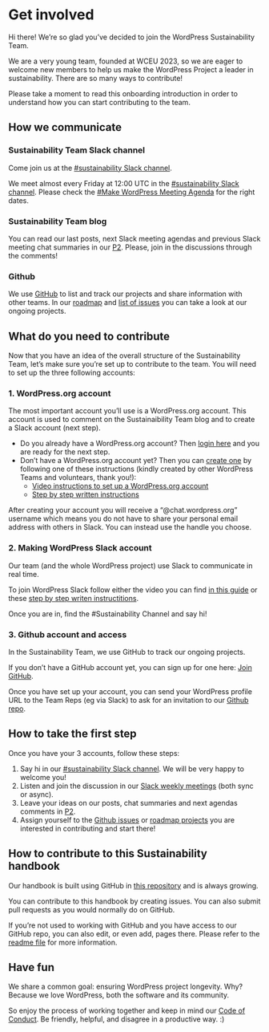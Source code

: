 # Get involved

Hi there! We’re so glad you’ve decided to join the WordPress Sustainability Team.

We are a very young team, founded at WCEU 2023, so we are eager to welcome new members to help us make the WordPress Project a leader in sustainability. There are so many ways to contribute!

Please take a moment to read this onboarding introduction in order to understand how you can start contributing to the team.


## How we communicate

### Sustainability Team Slack channel

Come join us at the [#sustainability Slack channel](https://wordpress.slack.com/archives/sustainability/). 

We meet almost every Friday at 12:00 UTC in the [#sustainability Slack channel](https://wordpress.slack.com/archives/sustainability/). Please check the [#Make WordPress Meeting Agenda](https://make.wordpress.org/meetings/) for the right dates. 

### Sustainability Team blog

You can read our last posts, next Slack meeting agendas and previous Slack meeting chat summaries in our [P2](https://make.wordpress.org/sustainability/). Please, join in the discussions through the comments!

### Github

We use [GitHub](https://github.com/wordpress/sustainability/) to list and track our projects and share information with other teams. In our [roadmap](https://github.com/orgs/WordPress/projects/134/views/1) and [list of issues](https://github.com/WordPress/sustainability/issues) you can take a look at our ongoing projects.


## What do you need to contribute

Now that you have an idea of the overall structure of the Sustainability Team, let’s make sure you’re set up to contribute to the team. You will need to set up the three following accounts:

### 1. WordPress.org account

The most important account you’ll use is a WordPress.org account. This account is used to comment on the Sustainaibility Team blog and to create a Slack account (next step).

- Do you already have a WordPress.org account? Then [login here](https://login.wordpress.org) and you are ready for the next step.
- Don’t have a WordPress.org account yet? Then you can [create one](https://login.wordpress.org/register) by following one of these instructions (kindly created by other WordPress Teams and voluntears, thank you!):
  - [Video instructions to set up a WordPress.org account](https://learn.wordpress.org/tutorial/set-up-a-wordpress-org-account/)
  - [Step by step written instructions](https://github.com/WordPress/contributor-day-handbook/blob/master/*Start%20Here%20-%20General%20Guides/How%20to%20get%20a%20WordPress.org%20account.md)
 
After creating your account you will receive a “@chat.wordpress.org” username which means you do not have to share your personal email address with others in Slack. You can instead use the handle you choose.

### 2. Making WordPress Slack account

Our team (and the whole WordPress project) use Slack to communicate in real time.

To join WordPress Slack follow either the video you can find [in this guide](https://make.wordpress.org/chat/) or these [step by step writen instructitions](https://github.com/WordPress/contributor-day-handbook/blob/master/*Start%20Here%20-%20General%20Guides/How%20to%20join%20the%20WordPress.org%20Slack%20instance.md). 

Once you are in, find the #Sustainability Channel and say hi! 

### 3. Github account and access

In the Sustainability Team, we use GitHub to track our ongoing projects. 

If you don’t have a GitHub account yet, you can sign up for one here: [Join GitHub](https://github.com/join). 

Once you have set up your account, you can send your WordPress profile URL to the Team Reps (eg via Slack) to ask for an invitation to our [Github repo](https://github.com/WordPress/sustainability).


## How to take the first step

Once you have your 3 accounts, follow these steps: 

1. Say hi in our [#sustainability Slack channel](https://wordpress.slack.com/archives/sustainability/). We will be very happy to welcome you! 
2. Listen and join the discussion in our [Slack weekly meetings](https://wordpress.slack.com/archives/sustainability/) (both sync or async).
3. Leave your ideas on our posts, chat summaries and next agendas comments in [P2](https://make.wordpress.org/sustainability/). 
4. Assign yourself to the [Github issues](https://github.com/WordPress/sustainability/issues) or [roadmap projects](https://github.com/orgs/WordPress/projects/134/views/1) you are interested in contributing and start there!


## How to contribute to this Sustainability handbook

Our handbook is built using GitHub in [this repository](https://github.com/WordPress/sustainability) and is always growing. 

You can contribute to this handbook by creating issues. You can also submit pull requests as you would normally do on GitHub.

If you’re not used to working with GitHub and you have access to our GitHub repo, you can also edit, or even add, pages there. Please refer to the [readme file](https://github.com/WordPress/sustainability/blob/trunk/README.md) for more information.


## Have fun

We share a common goal: ensuring WordPress project longevity. Why? Because we love WordPress, both the software and its community. 

So enjoy the process of working together and keep in mind our [Code of Conduct](https://make.wordpress.org/handbook/community-code-of-conduct/). Be friendly, helpful, and disagree in a productive way. :) 
